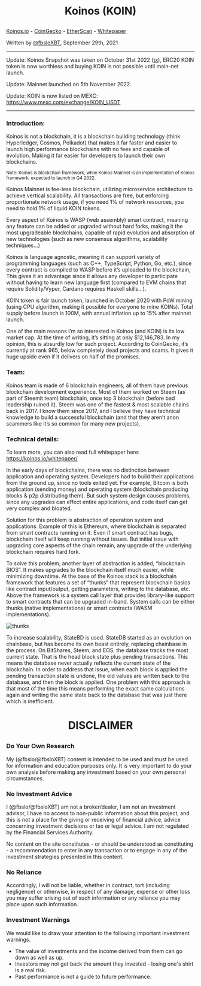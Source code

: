<h1><p align=center>Koinos (KOIN)</h1>

[Koinos.io](https://koinos.io/) - [CoinGecko](https://www.coingecko.com/en/coins/koinos) - [EtherScan](https://etherscan.io/token/0x66d28cb58487a7609877550e1a34691810a6b9fc) - [Whitepaper](https://koinos.io/whitepaper)</p>

Written by [@fbsloXBT](https://twitter.com/fbsloxbt), September 29th, 2021 

---

Update: Koinos Snapshot was taken on October 31st 2022 ([tx](https://etherscan.io/tx/0xf28c62da7a075d42f471527c8305421fba4d964cf3fb9eea0169927b53e9cf03)), ERC20 KOIN token is now worthless and buying KOIN is not possible until main-net launch.

Update: Mainnet launched on 5th November 2022.

Update: KOIN is now listed on MEXC: https://www.mexc.com/exchange/KOIN_USDT

---

<h3>Introduction:</h3>

Koinos is not a blockchain, it is a blockchain building technology (think Hyperledger, Cosmos, Polkadot) that makes it far faster and easier to launch high performance blockchains with no fees and capable of evolution. Making it far easier for developers to launch their own blockchains.

<sup>Note: Koinos is blockchain framework, while Koinos Mainnet is an implementation of Koinos framework, expected to launch in Q4 2022.</sup>

Koinos Mainnet is fee-less blockchain, utilizing microservice architecture to achieve vertical scalability. All transactions are free, but enforcing proportionate network usage, if you need 1% of network resources, you need to hold 1% of liquid KOIN tokens.

Every aspect of Koinos is WASP (web assembly) smart contract, meaning any feature can be added or upgraded without hard forks, making it the most upgradeable blockchains, capable of rapid evolution and absorption of new technologies (such as new consensus algorithms, scalability techniques…)

Koinos is language agnostic, meaning it can support variety of programming languages (such as C++, TypeScript, Python, Go, etc.), since every contract is compiled to WASP before it’s uploaded to the blockchain, This gives it an advantage since it allows any developer to participate without having to learn new language first (compared to EVM chains that require Solidity/Vyper, Cardano requires Haskell skills…).

KOIN token is fair launch token, launched in October 2020 with PoW mining (using CPU algorithm, making it possible for everyone to mine KOINs). Total supply before launch is 100M, with annual inflation up to 15% after mainnet launch.

One of the main reasons I’m so interested in Koinos (and KOIN) is its low market cap. At the time of writing, it’s sitting at only $12,146,783. In my opinion, this is absurdly low for such project. According to CoinGecko, it’s currently at rank 965, below completely dead projects and scams. It gives it huge upside even if it delivers on half of the promises.

<h3>Team:</h3>

Koinos team is made of 6 blockchain engineers, all of them have previous blockchain development experience. Most of them worked on Steem (as part of Steemit team) blockchain, once top 3 blockchain (before bad leadership ruined it). Steem was one of the fastest & most scalable chains back in 2017. 
I know them since 2017, and I believe they have technical knowledge to build a successful blockchain (and that they aren’t anon scammers like it’s so common for many new projects).

<h3>Technical details:</h3>

To learn more, you can also read full whitepaper here: <https://koinos.io/whitepaper/>

In the early days of blockchains, there was no distinction between application and operating system. Developers had to build their applications from the ground up, since no tools exited yet. For example, Bitcoin is both application (sending money) and operating system (blockchain producing blocks & p2p distributing them). But such system design causes problems, since any upgrades can effect entire applications, and code itself can get very complex and bloated.

Solution for this problem is abstraction of operation system and applications. Example of this is Ethereum, where blockchain is separated from smart contracts running on it. Even if smart contract has bugs, blockchain itself will keep running without issues. But initial issue with upgrading core aspects of the chain remain, any upgrade of the underlying blockchain requires hard fork.

To solve this problem, another layer of abstraction is added, “blockchain BIOS”. It makes upgrades to the blockchain itself much easier, while minimizing downtime. At the base of the Koinos stack is a blockchain framework that features a set of “thunks” that represent blockchain basics like contract input/output, getting parameters, writing to the database, etc. Above the framework is a system call layer that provides library-like support to smart contracts that can be upgraded in-band. System calls can be either thunks (native implementations) or smart contracts (WASM implementations).

![thunks](https://koinos.io/thunks.png)

To increase scalability, StateBD is used. StateDB started as an evolution on chainbase, but has become its own beast entirely, replacing chainbase in the process. On BitShares, Steem, and EOS, the database tracks the most current state. That is the head block state plus pending transactions. This means the database never actually reflects the current state of the blockchain. In order to address that issue, when each block is applied the pending transaction state is undone, the old values are written back to the database, and then the block is applied. One problem with this approach is that most of the time this means performing the exact same calculations again and writing the same state back to the database that was just there which is inefficient.

<h1><p align=center>DISCLAIMER</h1>

<h3>Do Your Own Research</h3>

My (@fbslo/@fbsloXBT) content is intended to be used and must be used for information and education purposes only. It is very important to do your own analysis before making any investment based on your own personal circumstances.

<h3>No Investment Advice</h3>

I (@fbslo/@fbsloXBT) am not a broker/dealer, I am not an investment advisor, I have no access to non-public information about this project, and this is not a place for the giving or receiving of financial advice, advice concerning investment decisions or tax or legal advice. I am not regulated by the Financial Services Authority.

No content on the site constitutes - or should be understood as constituting - a recommendation to enter in any transaction or to engage in any of the investment strategies presented in this content.

<h3>No Reliance</h3> 

Accordingly, I will not be liable, whether in contract, tort (including negligence) or otherwise, in respect of any damage, expense or other loss you may suffer arising out of such information or any reliance you may place upon such information.

<h3>Investment Warnings</h3> 

We would like to draw your attention to the following important investment warnings.

-   The value of investments and the income derived from them can go down as well as up.
-   Investors may not get back the amount they invested - losing one's shirt is a real risk.
-   Past performance is not a guide to future performance.
